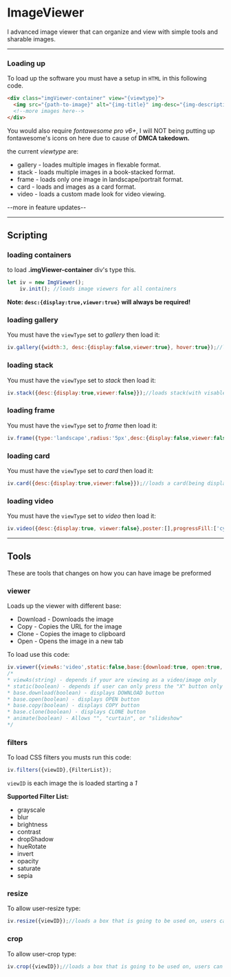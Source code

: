 # ImageViewer
I advanced image viewer that can organize and view with simple tools and sharable images.

***

### Loading up

To load up the software you must have a setup in `HTML` in this following code.
```html
<div class="imgViewer-container" view="{viewtype}">
  <img src="{path-to-image}" alt="{img-title}" img-desc="{img-description}"/>
  <!--more images here-->
</div>
```

You would also require _fontawesome pro v6+_, I will NOT being putting up fontawesome's icons on here due to cause of **DMCA takedown.**


the current _viewtype_ are:
* gallery - loades multiple images in flexable format.
* stack - loads multiple images in a book-stacked format.
* frame - loads only one image in landscape/portrait format.
* card - loads and images as a card format.
* video - loads a custom made look for video viewing.

--more in feature updates--
***

## Scripting

### loading containers

to load **.imgViewer-container** div's type this.
```js
let iv = new ImgViewer();
    iv.init(); //loads image viewers for all containers
```

**Note: `desc:{display:true,viewer:true}` will always be required!**

### loading gallery

You must have the `viewType` set to  _gallery_ then load it:
```js
iv.gallery({width:3, desc:{display:false,viewer:true}, hover:true});//loads gallery(3 images wide, with a NO visable discription, but will show in viewer)
```

### loading stack

You must have the `viewType` set to  _stack_ then load it:
```js
iv.stack({desc:{display:true,viewer:false}});//loads stack(with visable description, but no viewer)
```

### loading frame

You must have the `viewType` set to  _frame_ then load it:
```js
iv.frame({type:'landscape',radius:'5px',desc:{display:false,viewer:false}});//loads frame(with border-radius of 5px with no description and viewer, at display of landscape/portrait)
```

### loading card
You must have the `viewType` set to  _card_ then load it:
```js
iv.card({desc:{display:true,viewer:false}});//loads a card(being displayed and not viewable)
```

### loading video
You must have the `viewType` set to  _video_ then load it:
```js
iv.video({desc:{display:true, viewer:false},poster:[],progressFill:['cyan'],skipRate:[5]});//loads a video(display of true and no viewing, no poster on the first video, with a cyan fill on the progress on the first video, and the has a skipRate of 5 seconds on the first video).
```

***

## Tools

These are tools that changes on how you can have image be preformed

### viewer

Loads up the viewer with different base:
* Download - Downloads the image
* Copy - Copies the URL for the image
* Clone - Copies the image to clipboard
* Open - Opens the image in a new tab

To load use this code:
```js
iv.viewer({viewAs:'video',static:false,base:{download:true, open:true, copy:true, clone:true},animate:''});
/*
* viewAs(string) - depends if your are viewing as a video/image only
* static(boolean) - depends if user can only press the "X" button only or on-screen close
* base.download(boolean) - displays DOWNLOAD button
* base.open(boolean) - displays OPEN button
* base.copy(boolean) - displays COPY button
* base.clone(boolean) - displays CLONE button
* animate(boolean) - Allows "", "curtain", or "slideshow"
*/
```

### filters
To load CSS filters you musts run this code:
```js
iv.filters({viewID},{FilterList});
```
`viewID` is each image the is loaded starting a _1_

**Supported Filter List:**
* grayscale
* blur
* brightness
* contrast
* dropShadow
* hueRotate
* invert
* opacity
* saturate
* sepia

### resize

To allow user-resize type:
```js
iv.resize({viewID});//loads a box that is going to be used on, users can resize it, for only on their end.
```

### crop

To allow user-crop type:
```js
iv.crop({viewID});//loads a box that is going to be used on, users can crop it, for only on their end.
```
